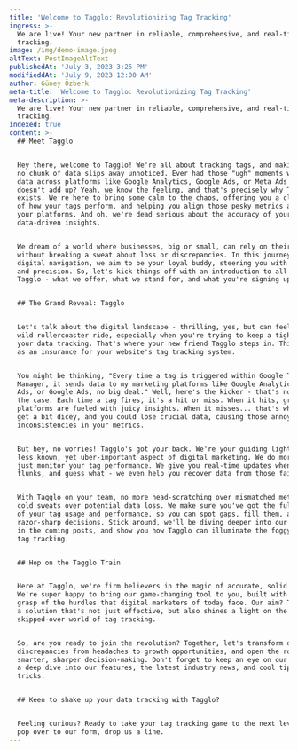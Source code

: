 ```yaml
---
title: 'Welcome to Tagglo: Revolutionizing Tag Tracking'
ingress: >-
  We are live! Your new partner in reliable, comprehensive, and real-time tag
  tracking.
image: /img/demo-image.jpeg
altText: PostImageAltText
publishedAt: 'July 3, 2023 3:25 PM'
modifieddAt: 'July 9, 2023 12:00 AM'
author: Güney Özberk
meta-title: 'Welcome to Tagglo: Revolutionizing Tag Tracking'
meta-description: >-
  We are live! Your new partner in reliable, comprehensive, and real-time tag
  tracking.
indexed: true
content: >-
  ## Meet Tagglo


  Hey there, welcome to Tagglo! We're all about tracking tags, and making sure
  no chunk of data slips away unnoticed. Ever had those "ugh" moments when your
  data across platforms like Google Analytics, Google Ads, or Meta Ads just
  doesn't add up? Yeah, we know the feeling, and that's precisely why Tagglo
  exists. We're here to bring some calm to the chaos, offering you a clear view
  of how your tags perform, and helping you align those pesky metrics across
  your platforms. And oh, we're dead serious about the accuracy of your
  data-driven insights.


  We dream of a world where businesses, big or small, can rely on their data
  without breaking a sweat about loss or discrepancies. In this journey of
  digital navigation, we aim to be your loyal buddy, steering you with certainty
  and precision. So, let's kick things off with an introduction to all things
  Tagglo - what we offer, what we stand for, and what you're signing up for.


  ## The Grand Reveal: Tagglo


  Let's talk about the digital landscape - thrilling, yes, but can feel like a
  wild rollercoaster ride, especially when you're trying to keep a tight grip on
  your data tracking. That's where your new friend Tagglo steps in. Think of us
  as an insurance for your website's tag tracking system.


  You might be thinking, "Every time a tag is triggered within Google Tag
  Manager, it sends data to my marketing platforms like Google Analytics, Meta
  Ads, or Google Ads, no big deal." Well, here's the kicker - that's not always
  the case. Each time a tag fires, it's a hit or miss. When it hits, great! Your
  platforms are fueled with juicy insights. When it misses... that's when things
  get a bit dicey, and you could lose crucial data, causing those annoying
  inconsistencies in your metrics.


  But hey, no worries! Tagglo's got your back. We're your guiding light in this
  less known, yet uber-important aspect of digital marketing. We do more than
  just monitor your tag performance. We give you real-time updates when a tag
  flunks, and guess what - we even help you recover data from those failed tags.


  With Tagglo on your team, no more head-scratching over mismatched metrics or
  cold sweats over potential data loss. We make sure you've got the full picture
  of your tag usage and performance, so you can spot gaps, fill them, and make
  razor-sharp decisions. Stick around, we'll be diving deeper into our features
  in the coming posts, and show you how Tagglo can illuminate the foggy path of
  tag tracking.


  ## Hop on the Tagglo Train


  Here at Tagglo, we're firm believers in the magic of accurate, solid data.
  We're super happy to bring our game-changing tool to you, built with a solid
  grasp of the hurdles that digital marketers of today face. Our aim? To provide
  a solution that's not just effective, but also shines a light on the often
  skipped-over world of tag tracking.


  So, are you ready to join the revolution? Together, let's transform data
  discrepancies from headaches to growth opportunities, and open the road to
  smarter, sharper decision-making. Don't forget to keep an eye on our blog for
  a deep dive into our features, the latest industry news, and cool tips and
  tricks.


  ## Keen to shake up your data tracking with Tagglo?


  Feeling curious? Ready to take your tag tracking game to the next level? Just
  pop over to our form, drop us a line.
---
```


